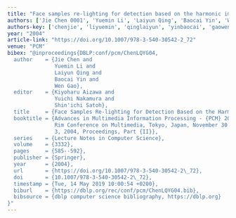 ```yaml
---
title: "Face samples re-lighting for detection based on the harmonic images"
authors: ['Jie Chen 0001', 'Yuemin Li', 'Laiyun Qing', 'Baocai Yin', 'Wen Gao 0001']
authors-key: ['chenjie', 'liyuemin', 'qinglaiyun', 'yinbaocai', 'gaowen']
year: "2004"
article-link: "https://doi.org/10.1007/978-3-540-30542-2_72"
venue: "PCM"
bibex: "@inproceedings{DBLP:conf/pcm/ChenLQYG04,
  author    = {Jie Chen and
               Yuemin Li and
               Laiyun Qing and
               Baocai Yin and
               Wen Gao},
  editor    = {Kiyoharu Aizawa and
               Yuichi Nakamura and
               Shin'ichi Satoh},
  title     = {Face Samples Re-lighting for Detection Based on the Harmonic Images},
  booktitle = {Advances in Multimedia Information Processing - {PCM} 2004, 5th Pacific
               Rim Conference on Multimedia, Tokyo, Japan, November 30 - December
               3, 2004, Proceedings, Part {II}},
  series    = {Lecture Notes in Computer Science},
  volume    = {3332},
  pages     = {585--592},
  publisher = {Springer},
  year      = {2004},
  url       = {https://doi.org/10.1007/978-3-540-30542-2\_72},
  doi       = {10.1007/978-3-540-30542-2\_72},
  timestamp = {Tue, 14 May 2019 10:00:54 +0200},
  biburl    = {https://dblp.org/rec/conf/pcm/ChenLQYG04.bib},
  bibsource = {dblp computer science bibliography, https://dblp.org}
}"
---
```

